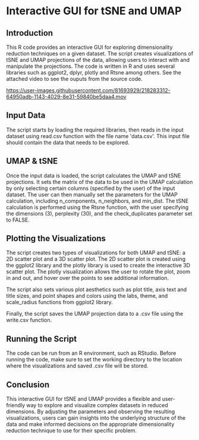 # Interactive GUI for tSNE and UMAP
## Introduction

This R code provides an interactive GUI for exploring dimensionality reduction techniques on a given dataset. The script creates visualizations of tSNE and UMAP projections of the data, allowing users to interact with and manipulate the projections. The code is written in R and uses several libraries such as ggplot2, dplyr, plotly and Rtsne among others. See the attached video to see the ouputs from the source code. 


https://user-images.githubusercontent.com/81693929/218283312-64950adb-1143-4029-8e31-59840be5daa4.mov


## Input Data

The script starts by loading the required libraries, then reads in the input dataset using read.csv function with the file name 'data.csv'. This input file should contain the data that needs to be explored.

## UMAP & tSNE

Once the input data is loaded, the script calculates the UMAP and tSNE projections. It sets the matrix of the data to be used in the UMAP calculation by only selecting certain columns (specified by the user) of the input dataset. The user can then manually set the parameters for the UMAP calculation, including n_components, n_neighbors, and min_dist. The tSNE calculation is performed using the Rtsne function, with the user specifying the dimensions (3), perplexity (30), and the check_duplicates parameter set to FALSE.

## Plotting the Visualizations

The script creates two types of visualizations for both UMAP and tSNE: a 2D scatter plot and a 3D scatter plot. The 2D scatter plot is created using the ggplot2 library and the plotly library is used to create the interactive 3D scatter plot. The plotly visualization allows the user to rotate the plot, zoom in and out, and hover over the points to see additional information.

The script also sets various plot aesthetics such as plot title, axis text and title sizes, and point shapes and colors using the labs, theme, and scale_radius functions from ggplot2 library.

Finally, the script saves the UMAP projection data to a .csv file using the write.csv function.

## Running the Script

The code can be run from an R environment, such as RStudio. Before running the code, make sure to set the working directory to the location where the visualizations and saved .csv file will be stored.

## Conclusion

This interactive GUI for tSNE and UMAP provides a flexible and user-friendly way to explore and visualize complex datasets in reduced dimensions. By adjusting the parameters and observing the resulting visualizations, users can gain insights into the underlying structure of the data and make informed decisions on the appropriate dimensionality reduction technique to use for their specific problem.
